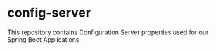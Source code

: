 # config-server
This repository contains Configuration Server properties used for our Spring Boot Applications
